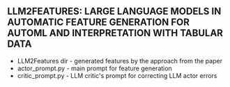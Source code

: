 ## LLM2FEATURES: LARGE LANGUAGE MODELS IN AUTOMATIC FEATURE GENERATION FOR AUTOML AND INTERPRETATION WITH TABULAR DATA

* LLM2Features dir - generated features by the approach from the paper
* actor_prompt.py - main prompt for feature generation
* critic_prompt.py - LLM critic's prompt for correcting LLM actor errors
